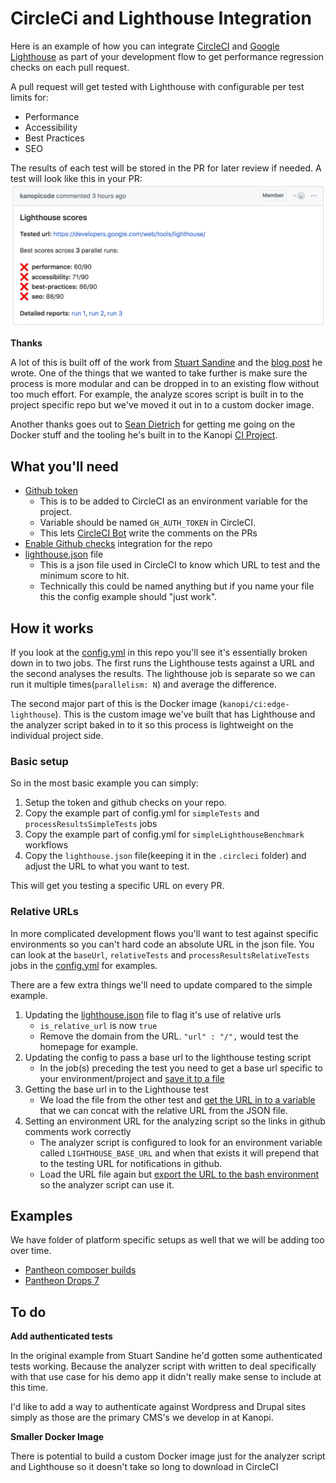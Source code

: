 # CircleCi and Lighthouse Integration 

Here is an example of how  you can integrate [CircleCI](https://circleci.com/) and [Google Lighthouse](https://github.com/GoogleChrome/lighthouse) as part of your development flow to get performance regression checks on each pull request.

A pull request will get tested with Lighthouse with configurable per test limits for:
* Performance
* Accessibility
* Best Practices
* SEO

The results of each test will be stored in the PR for later review if needed. A test will look like this in your PR:
![Lighthouse test github comment](/docs/github-comment.png)

**Thanks**

A lot of this is built off of the work from [Stuart Sandine](https://github.com/stuartsan) and the [blog post](https://stuartsandine.com/lighthouse-circle-ci/) he wrote. One of the things that we wanted to take further is make sure the process is more modular and can be dropped in to an existing flow without too much effort.  For example, the analyze scores script is built in to the project specific repo but we've moved it out in to a custom docker image.       

Another thanks goes out to [Sean Dietrich](https://github.com/sean-e-dietrich) for getting me going on the Docker stuff and the tooling he's built in to the Kanopi [CI Project](https://github.com/kanopi/ci-tools).

## What you'll need

* [Github token](https://github.com/settings/tokens)
   * This is to be added to CircleCI as an environment variable for the project.
   * Variable should be named `GH_AUTH_TOKEN` in CircleCI.  
   * This lets [CircleCI Bot](https://www.npmjs.com/package/circle-github-bot) write the comments on the PRs
* [Enable Github checks](https://circleci.com/docs/2.0/enable-checks/) integration for the repo
* [lighthouse.json](.circleci/lighthouse.json) file
   * This is a json file used in CircleCI to know which URL to test and the minimum score to hit.
   * Technically this could be named anything but if you name your file this the config example should "just work".

## How it works

If you look at the [config.yml](.circleci/config.yml) in this repo you'll see it's essentially broken down in to two jobs.  The first runs the Lighthouse tests against a URL and the second analyses the results.  The lighthouse job is separate so we can run it multiple times(`parallelism: N`) and average the difference.

The second major part of this is the Docker image (`kanopi/ci:edge-lighthouse`).  This is the custom image we've built that has Lighthouse and the analyzer script baked in to it so this process is lightweight on the individual project side.

### Basic setup

So in the most basic example you can simply:

1. Setup the token and github checks on your repo.
2. Copy the example part of config.yml for `simpleTests` and `processResultsSimpleTests` jobs
3. Copy the example part of config.yml for `simpleLighthouseBenchmark` workflows
3. Copy the `lighthouse.json` file(keeping it in the `.circleci` folder) and adjust the URL to what you want to test.
 
This will get you testing a specific URL on every PR.

### Relative URLs

In more complicated development flows you'll want to test against specific environments so you can't hard code an absolute URL in the json file. You can look at the `baseUrl`, `relativeTests` and `processResultsRelativeTests` jobs in the [config.yml](.circleci/config.yml) for examples.

There are a few extra things we'll need to update compared to the simple example. 
                                                                                                                
1. Updating the [lighthouse.json](.circleci/lighthouse-relative.json) file to flag it's use of relative urls
     * `is_relative_url` is now `true`
     * Remove the domain from the URL. `"url" : "/",` would test the homepage for example.
2. Updating the config to pass a base url to the lighthouse testing script
    * In the job(s) preceding the test you need to get a base url specific to your environment/project and [save it to a file](https://github.com/kanopi/lighthouse-circleci/blob/c6f6aaca986cbeae70834488a41788a41d684f93/.circleci/config.yml#L62) 
3. Getting the base url in to the Lighthouse test
    * We load the file from the other test and [get the URL in to a variable](.circleci/config.yml#L90) that we can concat with the relative URL from the JSON file.
4. Setting an environment URL for the analyzing script so the links in github comments work correctly
    * The analyzer script is configured to look for an environment variable called `LIGHTHOUSE_BASE_URL` and when that exists it will prepend that to the testing URL for notifications in github.
    * Load the URL file again but [export the URL to the bash environment](.circleci/config.yml#L128) so the analyzer script can use it.
    
## Examples

We have folder of platform specific setups as well that we will be adding too over time.

* [Pantheon composer builds](examples/pantheon/drupal-composer/README.md)
* [Pantheon Drops 7](examples/pantheon/drops-7/README.md)

## To do
    
**Add authenticated tests**

In the original example from Stuart Sandine he'd gotten some authenticated tests working. Because the analyzer script with written to deal specifically with that use case for his demo app it didn't really make sense to include at this time.  

I'd like to add a way to authenticate against Wordpress and Drupal sites simply as those are the primary CMS's we develop in at Kanopi.

**Smaller Docker Image**

There is potential to build a custom Docker image just for the analyzer script and Lighthouse so it doesn't take so long to download in CircleCI 
